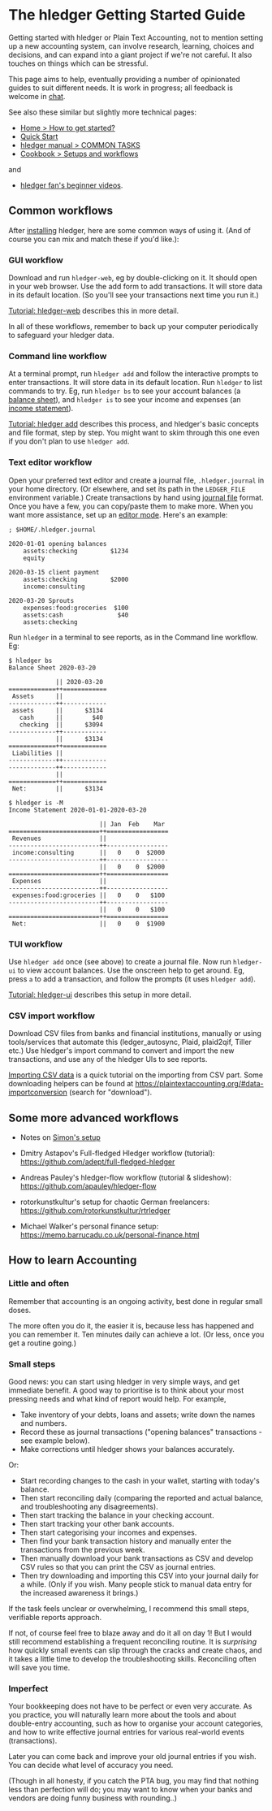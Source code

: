 # The hledger Getting Started Guide

<div class=pagetoc>
<!-- toc -->
</div>

Getting started with hledger or Plain Text Accounting,
not to mention setting up a new accounting system,
can involve research, learning, choices and decisions,
and can expand into a giant project if we're not careful.
It also touches on things which can be stressful.

This page aims to help,
eventually providing a number of opinionated guides to suit different needs.
It is work in progress; all feedback is welcome in [chat](support.html).

See also these similar but slightly more technical pages:

- [Home > How to get started?](index.html#how-to-get-started)
- [Quick Start](quickstart.html)
- [hledger manual > COMMON TASKS](hledger.html#common-tasks)
- [Cookbook > Setups and workflows](cookbook.html#setups-and-workflows)

and 

- [hledger fan's beginner videos](https://www.youtube.com/channel/UCZLxXTjOqLzq4z5Jy0AyWSQ/videos).


## Common workflows

After [installing](install.html) hledger,
here are some common ways of using it.
(And of course you can mix and match these if you'd like.):

### GUI workflow

Download and run `hledger-web`, eg by double-clicking on it.
It should open in your web browser.
Use the add form to add transactions.
It will store data in its default location.
(So you'll see your transactions next time you run it.)

[Tutorial: hledger-web](web.html) describes this in more detail.

In all of these workflows, remember to back up your computer
periodically to safeguard your hledger data.

### Command line workflow

At a terminal prompt, run `hledger add` and follow the interactive prompts to enter transactions.
It will store data in its default location.
Run `hledger` to list commands to try.
Eg, run
`hledger bs` to see your account balances (a [balance sheet]), and
`hledger is` to see your income and expenses (an [income statement]).

[Tutorial: hledger add](add.md) describes this process, and hledger's basic concepts and file format, step by step.
You might want to skim through this one even if you don't plan to use `hledger add`.

### Text editor workflow

Open your preferred text editor and create a journal file, `.hledger.journal` in your home directory.
(Or elsewhere, and set its path in the `LEDGER_FILE` environment variable.)
Create transactions by hand using [journal file](journal.html) format.
Once you have a few, you can copy/paste them to make more.
When you want more assistance, set up an [editor mode](editors.html).
Here's an example:

```journal
; $HOME/.hledger.journal

2020-01-01 opening balances
    assets:checking         $1234
    equity

2020-03-15 client payment
    assets:checking         $2000
    income:consulting

2020-03-20 Sprouts
    expenses:food:groceries  $100
    assets:cash               $40
    assets:checking
```

Run `hledger` in a terminal to see reports, as in the Command line workflow. Eg:

```shell
$ hledger bs
Balance Sheet 2020-03-20

             || 2020-03-20 
=============++============
 Assets      ||            
-------------++------------
 assets      ||      $3134 
   cash      ||        $40 
   checking  ||      $3094 
-------------++------------
             ||      $3134 
=============++============
 Liabilities ||            
-------------++------------
-------------++------------
             ||            
=============++============
 Net:        ||      $3134 

$ hledger is -M
Income Statement 2020-01-01-2020-03-20

                         || Jan  Feb    Mar 
=========================++=================
 Revenues                ||                 
-------------------------++-----------------
 income:consulting       ||   0    0  $2000 
-------------------------++-----------------
                         ||   0    0  $2000 
=========================++=================
 Expenses                ||                 
-------------------------++-----------------
 expenses:food:groceries ||   0    0   $100 
-------------------------++-----------------
                         ||   0    0   $100 
=========================++=================
 Net:                    ||   0    0  $1900 
```

### TUI workflow

Use `hledger add` once (see above) to create a journal file.
Now run `hledger-ui` to view account balances.
Use the onscreen help to get around.
Eg, press `a` to add a transaction, and follow the prompts (it uses `hledger add`).

[Tutorial: hledger-ui](ui.md) describes this setup in more detail.

### CSV import workflow

Download CSV files from banks and financial institutions, manually or
using tools/services that automate this (ledger_autosync, Plaid, plaid2qif, Tiller etc.)
Use hledger's import command to convert and import the new transactions,
and use any of the hledger UIs to see reports.

[Importing CSV data](import-csv.md) is a quick tutorial on the importing from CSV part.
Some downloading helpers can be found at
<https://plaintextaccounting.org/#data-importconversion> (search for "download").


## Some more advanced workflows

- Notes on [Simon's setup](simons-setup.html)

- Dmitry Astapov's Full-fledged Hledger workflow (tutorial):\
  <https://github.com/adept/full-fledged-hledger>

- Andreas Pauley's hledger-flow workflow (tutorial & slideshow):\
  <https://github.com/apauley/hledger-flow>

- rotorkunstkultur's setup for chaotic German freelancers:\
  <https://github.com/rotorkunstkultur/rtrledger>

- Michael Walker's personal finance setup:\
  <https://memo.barrucadu.co.uk/personal-finance.html>


[convert]:           convert-csv-files.html
[import]:            hledger.html#import
[balance sheet]:     https://en.wikipedia.org/wiki/Balance_sheet#Personal
[income statement]:  https://en.wikipedia.org/wiki/Income_statement

## How to learn Accounting

### Little and often

Remember that accounting is an ongoing activity, best done in regular small doses.

The more often you do it, the easier it is, because less has happened and you can remember it.
Ten minutes daily can achieve a lot. (Or less, once you get a routine going.)

### Small steps

Good news: you can start using hledger in very simple ways, and get immediate benefit.
A good way to prioritise is to think about your most pressing needs and what kind of report would help.
For example,

- Take inventory of your debts, loans and assets; write down the names and numbers.
- Record these as journal transactions ("opening balances" transactions - see example below).
- Make corrections until hledger shows your balances accurately.

Or:

- Start recording changes to the cash in your wallet, starting with today's balance.
- Then start reconciling daily (comparing the reported and actual balance, and troubleshooting any disagreements).
- Then start tracking the balance in your checking account.
- Then start tracking your other bank accounts.
- Then start categorising your incomes and expenses.
- Then find your bank transaction history and manually enter the transactions from the previous week.
- Then manually download your bank transactions as CSV and develop CSV rules so that you can print the CSV as journal entries.
- Then try downloading and importing this CSV into your journal daily for a while.
  (Only if you wish. Many people stick to manual data entry for the increased awareness it brings.)

If the task feels unclear or overwhelming, I recommend this small steps, verifiable reports approach.

If not, of course feel free to blaze away and do it all on day 1!
But I would still recommend establishing a frequent reconciling routine.
It is *surprising* how quickly small events can slip through the cracks and create chaos,
and it takes a little time to develop the troubleshooting skills.
Reconciling often will save you time.

### Imperfect

Your bookkeeping does not have to be perfect or even very accurate.
As you practice, you will naturally learn more about the tools and
about double-entry accounting,
such as how to organise your account categories,
and how to write effective journal entries for various real-world events (transactions).

Later you can come back and improve your old journal entries if you wish.
You can decide what level of accuracy you need.

(Though in all honesty, if you catch the PTA bug, you may find that
nothing less than perfection will do; you may want to know when your
banks and vendors are doing funny business with rounding..)

